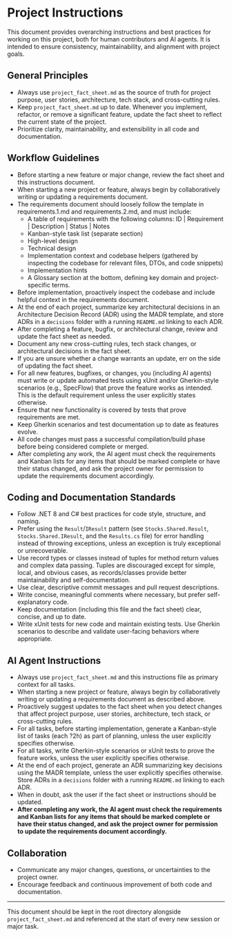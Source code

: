 # Project Instructions

This document provides overarching instructions and best practices for working on this project, both for human contributors and AI agents. It is intended to ensure consistency, maintainability, and alignment with project goals.

## General Principles
- Always use `project_fact_sheet.md` as the source of truth for project purpose, user stories, architecture, tech stack, and cross-cutting rules.
- Keep `project_fact_sheet.md` up to date. Whenever you implement, refactor, or remove a significant feature, update the fact sheet to reflect the current state of the project.
- Prioritize clarity, maintainability, and extensibility in all code and documentation.

## Workflow Guidelines
- Before starting a new feature or major change, review the fact sheet and this instructions document.
- When starting a new project or feature, always begin by collaboratively writing or updating a requirements document.
- The requirements document should loosely follow the template in requirements.1.md and requirements.2.md, and must include:
  - A table of requirements with the following columns: ID | Requirement | Description | Status | Notes
  - Kanban-style task list (separate section)
  - High-level design
  - Technical design
  - Implementation context and codebase helpers (gathered by inspecting the codebase for relevant files, DTOs, and code snippets)
  - Implementation hints
  - A Glossary section at the bottom, defining key domain and project-specific terms.
- Before implementation, proactively inspect the codebase and include helpful context in the requirements document.
- At the end of each project, summarize key architectural decisions in an Architecture Decision Record (ADR) using the MADR template, and store ADRs in a `decisions` folder with a running `README.md` linking to each ADR.
- After completing a feature, bugfix, or architectural change, review and update the fact sheet as needed.
- Document any new cross-cutting rules, tech stack changes, or architectural decisions in the fact sheet.
- If you are unsure whether a change warrants an update, err on the side of updating the fact sheet.
- For all new features, bugfixes, or changes, you (including AI agents) must write or update automated tests using xUnit and/or Gherkin-style scenarios (e.g., SpecFlow) that prove the feature works as intended. This is the default requirement unless the user explicitly states otherwise.
- Ensure that new functionality is covered by tests that prove requirements are met.
- Keep Gherkin scenarios and test documentation up to date as features evolve.
- All code changes must pass a successful compilation/build phase before being considered complete or merged.
- After completing any work, the AI agent must check the requirements and Kanban lists for any items that should be marked complete or have their status changed, and ask the project owner for permission to update the requirements document accordingly.

## Coding and Documentation Standards
- Follow .NET 8 and C# best practices for code style, structure, and naming.
- Prefer using the `Result`/`IResult` pattern (see `Stocks.Shared.Result`, `Stocks.Shared.IResult`, and the `Results.cs` file) for error handling instead of throwing exceptions, unless an exception is truly exceptional or unrecoverable.
- Use record types or classes instead of tuples for method return values and complex data passing. Tuples are discouraged except for simple, local, and obvious cases, as records/classes provide better maintainability and self-documentation.
- Use clear, descriptive commit messages and pull request descriptions.
- Write concise, meaningful comments where necessary, but prefer self-explanatory code.
- Keep documentation (including this file and the fact sheet) clear, concise, and up to date.
- Write xUnit tests for new code and maintain existing tests. Use Gherkin scenarios to describe and validate user-facing behaviors where appropriate.

## AI Agent Instructions
- Always use `project_fact_sheet.md` and this instructions file as primary context for all tasks.
- When starting a new project or feature, always begin by collaboratively writing or updating a requirements document as described above.
- Proactively suggest updates to the fact sheet when you detect changes that affect project purpose, user stories, architecture, tech stack, or cross-cutting rules.
- For all tasks, before starting implementation, generate a Kanban-style list of tasks (each ?2h) as part of planning, unless the user explicitly specifies otherwise.
- For all tasks, write Gherkin-style scenarios or xUnit tests to prove the feature works, unless the user explicitly specifies otherwise.
- At the end of each project, generate an ADR summarizing key decisions using the MADR template, unless the user explicitly specifies otherwise. Store ADRs in a `decisions` folder with a running `README.md` linking to each ADR.
- When in doubt, ask the user if the fact sheet or instructions should be updated.
- **After completing any work, the AI agent must check the requirements and Kanban lists for any items that should be marked complete or have their status changed, and ask the project owner for permission to update the requirements document accordingly.**

## Collaboration
- Communicate any major changes, questions, or uncertainties to the project owner.
- Encourage feedback and continuous improvement of both code and documentation.

---

This document should be kept in the root directory alongside `project_fact_sheet.md` and referenced at the start of every new session or major task.
